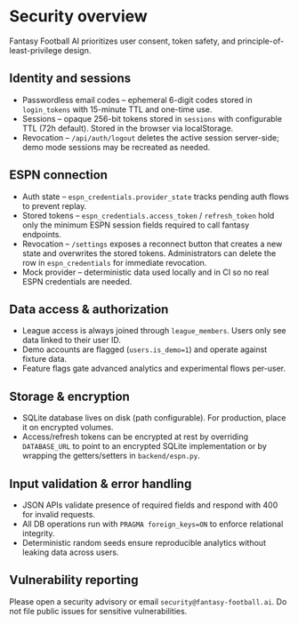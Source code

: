 # Security overview

Fantasy Football AI prioritizes user consent, token safety, and principle-of-least-privilege design.

## Identity and sessions

- Passwordless email codes – ephemeral 6-digit codes stored in `login_tokens` with 15-minute TTL and one-time use.
- Sessions – opaque 256-bit tokens stored in `sessions` with configurable TTL (72h default). Stored in the browser via localStorage.
- Revocation – `/api/auth/logout` deletes the active session server-side; demo mode sessions may be recreated as needed.

## ESPN connection

- Auth state – `espn_credentials.provider_state` tracks pending auth flows to prevent replay.
- Stored tokens – `espn_credentials.access_token` / `refresh_token` hold only the minimum ESPN session fields required to call fantasy endpoints.
- Revocation – `/settings` exposes a reconnect button that creates a new state and overwrites the stored tokens. Administrators can delete the row in `espn_credentials` for immediate revocation.
- Mock provider – deterministic data used locally and in CI so no real ESPN credentials are needed.

## Data access & authorization

- League access is always joined through `league_members`. Users only see data linked to their user ID.
- Demo accounts are flagged (`users.is_demo=1`) and operate against fixture data.
- Feature flags gate advanced analytics and experimental flows per-user.

## Storage & encryption

- SQLite database lives on disk (path configurable). For production, place it on encrypted volumes.
- Access/refresh tokens can be encrypted at rest by overriding `DATABASE_URL` to point to an encrypted SQLite implementation or by wrapping the getters/setters in `backend/espn.py`.

## Input validation & error handling

- JSON APIs validate presence of required fields and respond with 400 for invalid requests.
- All DB operations run with `PRAGMA foreign_keys=ON` to enforce relational integrity.
- Deterministic random seeds ensure reproducible analytics without leaking data across users.

## Vulnerability reporting

Please open a security advisory or email `security@fantasy-football.ai`. Do not file public issues for sensitive vulnerabilities.

